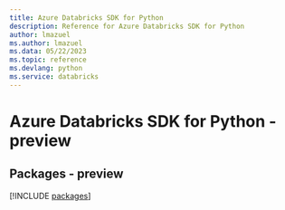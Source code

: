 ```yaml
---
title: Azure Databricks SDK for Python
description: Reference for Azure Databricks SDK for Python
author: lmazuel
ms.author: lmazuel
ms.data: 05/22/2023
ms.topic: reference
ms.devlang: python
ms.service: databricks
---
```

# Azure Databricks SDK for Python - preview
## Packages - preview
[!INCLUDE [packages](databricks-index.md)]